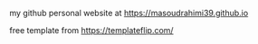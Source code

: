 my github personal website at https://masoudrahimi39.github.io

free template from https://templateflip.com/
